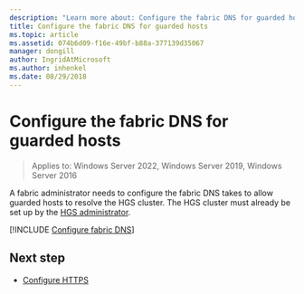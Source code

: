 ```yaml
---
description: "Learn more about: Configure the fabric DNS for guarded hosts"
title: Configure the fabric DNS for guarded hosts
ms.topic: article
ms.assetid: 074b6d09-f16e-49bf-b88a-377139d35067
manager: dongill
author: IngridAtMicrosoft
ms.author: inhenkel
ms.date: 08/29/2018
---
```


# Configure the fabric DNS for guarded hosts

>Applies to: Windows Server 2022, Windows Server 2019, Windows Server 2016

A fabric administrator needs to configure the fabric DNS takes to allow guarded hosts to resolve the HGS cluster.
The HGS cluster must already be set up by the [HGS administrator](/windows-server/security/guarded-fabric-shielded-vm/guarded-fabric-initialize-hgs).

[!INCLUDE [Configure fabric DNS](../../../includes/guarded-fabric-configure-fabric-dns.md)]


## Next step

- [Configure HTTPS](guarded-fabric-configure-hgs-https.md)
